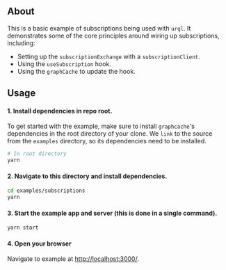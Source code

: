 ## About

This is a basic example of subscriptions being used with `urql`. It demonstrates some of the core principles around wiring up subscriptions, including:

- Setting up the `subscriptionExchange` with a `subscriptionClient`.
- Using the `useSubscription` hook.
- Using the `graphCache` to update the hook.

## Usage

#### 1. Install dependencies in repo root.

To get started with the example, make sure to install `graphcache`'s dependencies in the root directory of your clone. We `link` to the source from the `examples` directory, so its dependencies need to be installed.

```bash
# In root directory
yarn
```

#### 2. Navigate to this directory and install dependencies.

```bash
cd examples/subscriptions
yarn
```

#### 3. Start the example app and server (this is done in a single command).

```bash
yarn start
```

#### 4. Open your browser

Navigate to example at [http://localhost:3000/](http://localhost:3000/).

